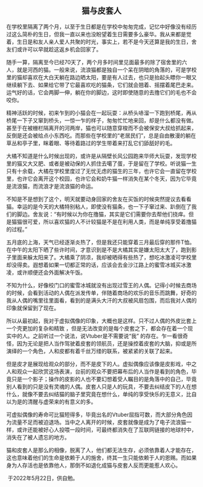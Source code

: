 <center><h2>
    猫与皮套人
</center>



​		在学校里隔离了两个月，以至于生日都是在学校中匆匆完成，记忆中好像没有经历过这么简朴的生日，但我一直以来也没盼望着生日需要多么豪华。我从来都是觉着，生日是和友人亲人爱人共聚的时光，事实上，若不是今天还算是我的生日，舍友们或许可以早就趁这返乡机会回家了。

​		随手一算，隔离至今已经70天了，两个月多时间里见面最多的除了宿舍里的六人，就是河西的猫。一般来说，流浪猫都是独自一个呆在阴暗的角落的，可是学校里的猫却喜欢在大白天躺在路边晒太阳，要是有人过去，也只是抬起头瞟你一眼又继续躺下去、如果给它带了它最喜欢吃的猫条，它们就会翘着、摇摆着尾巴走来。运气好的话，它会两脚一伸，躺在你的脚边，这时即使随意的去撸它们的毛也不会咬你。

​		精神活跃的时候，初来乍到的小猫会在一起玩耍：从桥头哧溜一下跑到桥尾，再从桥尾一下子又窜到桥头，一惊一乍的样子，匆匆忙忙地来回，却是什么都没有做。甚至于在被栅栏隔离开的河两岸，猫也可以随意穿梭而不会被保安大叔给抓起来，反倒是还会被给点小东西吃。而那些在学校里的“老居民们”，总是自由散漫的躺在草丛和亭子里，眯着眼、等待着路过的学生带着来打乱它们舔舐好的毛。

​		大橘不知道是什么时候出现的，或许是从隔壁长风公园跑来华师大玩耍，发现学校里的猫又大又肥、或者是被动保的人抓住去噶了蛋，于是留在了学校。听说猫一生只有十余载，大橘在学校里度过了无忧无虑的猫生的三年，也许它会一直留在学校里，也许它会离开这个校园，也许它会和奶牛猫一样消失在某个冬天，因为它毕竟是流浪猫，而流浪才是流浪猫的命运。

​		不知是不是想到了这个，明天就要动身回家的舍友在买饭的时候突然提议去看看猫。幸运的是今天的大橘特别粘人，即使没有猫条，也一下子窜过来、趴倒在了我们的脚边。舍友说：“有时候以为你在撸猫，其实是它们需要你去帮他们挠痒。但是猫猫很可爱，所以喜欢猫的人不计较猫是不是在利用人类，而是单纯享受着撸猫的过程。”

​		五月底的上海，天气已经逐渐炎热了，但是我还只能穿着三月最后穿的那件T恤。在中午的太阳下晒了些许时间，才意识到是不是大橘其实是嫌太阳太大了，跑到影子里面来躲太阳来了。大橘乘了阴凉，我却被晒得有些热了，想吃冰激凌可学校里却没得卖。遐想着如果一切都正常的话，应该会去金沙江路上的蜜雪冰城买冰激凌，或许顺便还会外面解决午饭。

​		不知为什么，好像校门口的蜜雪冰城就没有出现过雪王的人偶。记得小时候去商场的时候，会看到活动的人偶在派发传单，伴随着商场的欢乐的音乐而跳舞，好奇的我从人偶的嘴里往里面看，看到的是满头大汗的大叔被风扇包围，而后我对人偶的印象就保留到了现在。

​		所以从最初起，我对于虚拟偶像的印象，大概也是这样。只不过人偶的外皮比套上一个壳更加的复杂和精致 ，但是无法改变的是每个皮套之下，都会存在着一个现实中的人。之前听过一个说法，说Vtuber是不需要说“我” 的存在。乍一看很奇怪，因为无论是把人当作驾驶着皮套的领航员，还是操控着皮套的大脑，抑或是所演绎的一个角色，人和皮都有着千丝万缕的联系，被紧紧的关联了起来。

​		但是皮才是展现给观众的部分，而不是皮下的人。虚拟偶像应该像是皮影戏，中之人和观众一起欣赏这场表演，台前的观众不要把幕布后的人当作是看到的角色，毕竟只是一个影子；操作的皮影的人也不要幻想着受人瞩目的是角落中的自己，毕竟别人看到的只是没有灵魂的人偶。皮套人只是人的玩具，不要去纠结皮下的人在想什么，就像不要去纠结猫的脑子里究竟在想什么，单纯的享受快乐的无意义，比自以为是的清醒与虚荣来的有意义的多。

​		可虚拟偶像的寿命可比猫短得多，毕竟出名的Vtuber屈指可数，而大部分角色因为流量不足而被迫退场。当中之人离开的时候，皮套就像是成为了电子流浪猫一样，或许还能被好心人投喂一段时间，可最终都消失在了互联网链接的地球村中，消失在了被人遗忘的地方。

​		猫和皮套人是那么的相像，脱离了人，他们都无法生存，必须依靠着人才能存在，这也意味着他们的生命是依赖于人的施舍，终其一生只能依赖于人的恩赐。而如果身为人存活也是依靠他人，那倒不如退化成猫与皮套人反而更能惹人欢心。

​		于2022年5月22日，供自勉。

